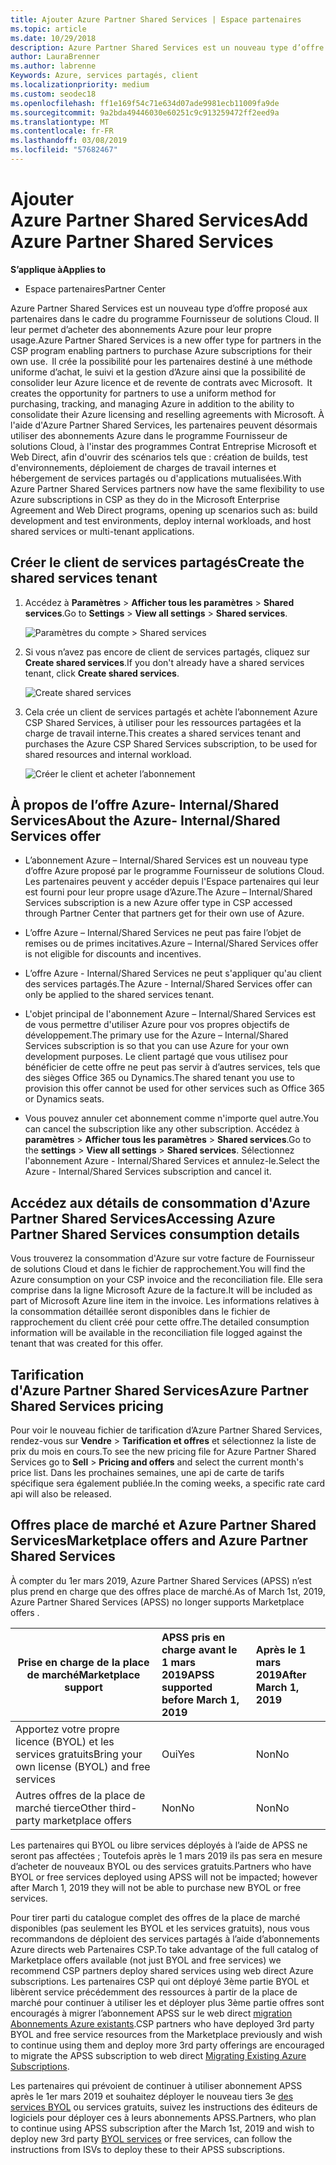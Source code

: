 ```yaml
---
title: Ajouter Azure Partner Shared Services | Espace partenaires
ms.topic: article
ms.date: 10/29/2018
description: Azure Partner Shared Services est un nouveau type d’offre proposé aux partenaires dans le cadre du programme Fournisseur de solutions Cloud. Il leur permet d’acheter des abonnements Azure pour leur propre usage.
author: LauraBrenner
ms.author: labrenne
Keywords: Azure, services partagés, client
ms.localizationpriority: medium
ms.custom: seodec18
ms.openlocfilehash: ff1e169f54c71e634d07ade9981ecb11009fa9de
ms.sourcegitcommit: 9a2bda49446030e60251c9c913259472ff2eed9a
ms.translationtype: MT
ms.contentlocale: fr-FR
ms.lasthandoff: 03/08/2019
ms.locfileid: "57682467"
---
```

# <a name="add-azure-partner-shared-services"></a><span data-ttu-id="17fd9-104">Ajouter Azure Partner Shared Services</span><span class="sxs-lookup"><span data-stu-id="17fd9-104">Add Azure Partner Shared Services</span></span>

<span data-ttu-id="17fd9-105">**S’applique à**</span><span class="sxs-lookup"><span data-stu-id="17fd9-105">**Applies to**</span></span>

-  <span data-ttu-id="17fd9-106">Espace partenaires</span><span class="sxs-lookup"><span data-stu-id="17fd9-106">Partner Center</span></span>

<span data-ttu-id="17fd9-107">Azure Partner Shared Services est un nouveau type d’offre proposé aux partenaires dans le cadre du programme Fournisseur de solutions Cloud. Il leur permet d’acheter des abonnements Azure pour leur propre usage.</span><span class="sxs-lookup"><span data-stu-id="17fd9-107">Azure Partner Shared Services is a new offer type for partners in the CSP program enabling partners to purchase Azure subscriptions for their own use.</span></span><span data-ttu-id="17fd9-108">  Il crée la possibilité pour les partenaires destiné à une méthode uniforme d’achat, le suivi et la gestion d’Azure ainsi que la possibilité de consolider leur Azure licence et de revente de contrats avec Microsoft.</span><span class="sxs-lookup"><span data-stu-id="17fd9-108">  It creates the opportunity for partners to use a uniform method for purchasing, tracking, and managing Azure in addition to the ability to consolidate their Azure licensing and reselling agreements with Microsoft.</span></span> <span data-ttu-id="17fd9-109">À l'aide d'Azure Partner Shared Services, les partenaires peuvent désormais utiliser des abonnements Azure dans le programme Fournisseur de solutions Cloud, à l'instar des programmes Contrat Entreprise Microsoft et Web Direct, afin d'ouvrir des scénarios tels que : création de builds, test d'environnements, déploiement de charges de travail internes et hébergement de services partagés ou d'applications mutualisées.</span><span class="sxs-lookup"><span data-stu-id="17fd9-109">With Azure Partner Shared Services partners now have the same flexibility to use Azure subscriptions in CSP as they do in the Microsoft Enterprise Agreement and Web Direct programs, opening up scenarios such as:  build development and test environments, deploy internal workloads, and host shared services or multi-tenant applications.</span></span>  

## <a name="create-the-shared-services-tenant"></a><span data-ttu-id="17fd9-110">Créer le client de services partagés</span><span class="sxs-lookup"><span data-stu-id="17fd9-110">Create the shared services tenant</span></span>

1. <span data-ttu-id="17fd9-111">Accédez à **Paramètres** > **Afficher tous les paramètres** > **Shared services**.</span><span class="sxs-lookup"><span data-stu-id="17fd9-111">Go to **Settings** > **View all settings** > **Shared services**.</span></span>

    ![**Paramètres du compte** > **Shared services**](images/sharedservices2.png)

2. <span data-ttu-id="17fd9-113">Si vous n’avez pas encore de client de services partagés, cliquez sur **Create shared services**.</span><span class="sxs-lookup"><span data-stu-id="17fd9-113">If you don't already have a shared services tenant, click **Create shared services**.</span></span>

    ![Create shared services](images/sharedservices3.png)

3. <span data-ttu-id="17fd9-115">Cela crée un client de services partagés et achète l’abonnement Azure CSP Shared Services, à utiliser pour les ressources partagées et la charge de travail interne.</span><span class="sxs-lookup"><span data-stu-id="17fd9-115">This creates a shared services tenant and purchases the Azure CSP Shared Services subscription, to be used for shared resources and internal workload.</span></span>

    ![Créer le client et acheter l’abonnement](images/sharedservices5.png)

## <a name="about-the-azure--internalshared-services-offer"></a><span data-ttu-id="17fd9-117">À propos de l’offre Azure- Internal/Shared Services</span><span class="sxs-lookup"><span data-stu-id="17fd9-117">About the Azure- Internal/Shared Services offer</span></span>

- <span data-ttu-id="17fd9-118">L’abonnement Azure – Internal/Shared Services est un nouveau type d’offre Azure proposé par le programme Fournisseur de solutions Cloud. Les partenaires peuvent y accéder depuis l'Espace partenaires qui leur est fourni pour leur propre usage d’Azure.</span><span class="sxs-lookup"><span data-stu-id="17fd9-118">The Azure – Internal/Shared Services subscription is a new Azure offer type in CSP accessed through Partner Center that partners get for their own use of Azure.</span></span> 

- <span data-ttu-id="17fd9-119">L’offre Azure – Internal/Shared Services ne peut pas faire l’objet de remises ou de primes incitatives.</span><span class="sxs-lookup"><span data-stu-id="17fd9-119">Azure – Internal/Shared Services offer is not eligible for discounts and incentives.</span></span>

- <span data-ttu-id="17fd9-120">L’offre Azure - Internal/Shared Services ne peut s'appliquer qu'au client des services partagés.</span><span class="sxs-lookup"><span data-stu-id="17fd9-120">The Azure - Internal/Shared Services offer can only be applied to the shared services tenant.</span></span>

- <span data-ttu-id="17fd9-121">L'objet principal de l'abonnement Azure – Internal/Shared Services est de vous permettre d'utiliser Azure pour vos propres objectifs de développement.</span><span class="sxs-lookup"><span data-stu-id="17fd9-121">The primary use for the Azure – Internal/Shared Services subscription is so that you can use Azure for your own development purposes.</span></span> <span data-ttu-id="17fd9-122">Le client partagé que vous utilisez pour bénéficier de cette offre ne peut pas servir à d’autres services, tels que des sièges Office 365 ou Dynamics.</span><span class="sxs-lookup"><span data-stu-id="17fd9-122">The shared tenant you use to provision this offer cannot be used for other services such as Office 365 or Dynamics seats.</span></span> 

- <span data-ttu-id="17fd9-123">Vous pouvez annuler cet abonnement comme n'importe quel autre.</span><span class="sxs-lookup"><span data-stu-id="17fd9-123">You can cancel the subscription like any other subscription.</span></span> <span data-ttu-id="17fd9-124">Accédez à **paramètres** > **Afficher tous les paramètres** > **Shared services**.</span><span class="sxs-lookup"><span data-stu-id="17fd9-124">Go to the **settings** > **View all settings** > **Shared services**.</span></span> <span data-ttu-id="17fd9-125">Sélectionnez l'abonnement Azure - Internal/Shared Services et annulez-le.</span><span class="sxs-lookup"><span data-stu-id="17fd9-125">Select the Azure - Internal/Shared Services subscription and cancel it.</span></span>

## <a name="accessing-azure-partner-shared-services-consumption-details"></a><span data-ttu-id="17fd9-126">Accédez aux détails de consommation d'Azure Partner Shared Services</span><span class="sxs-lookup"><span data-stu-id="17fd9-126">Accessing Azure Partner Shared Services consumption details</span></span>

<span data-ttu-id="17fd9-127">Vous trouverez la consommation d'Azure sur votre facture de Fournisseur de solutions Cloud et dans le fichier de rapprochement.</span><span class="sxs-lookup"><span data-stu-id="17fd9-127">You will find the Azure consumption on your CSP invoice and the reconciliation file.</span></span> <span data-ttu-id="17fd9-128">Elle sera comprise dans la ligne Microsoft Azure de la facture.</span><span class="sxs-lookup"><span data-stu-id="17fd9-128">It will be included as part of Microsoft Azure line item in the invoice.</span></span> <span data-ttu-id="17fd9-129">Les informations relatives à la consommation détaillée seront disponibles dans le fichier de rapprochement du client créé pour cette offre.</span><span class="sxs-lookup"><span data-stu-id="17fd9-129">The detailed consumption information will be available in the reconciliation file logged against the tenant that was created for this offer.</span></span> 

## <a name="azure-partner-shared-services-pricing"></a><span data-ttu-id="17fd9-130">Tarification d'Azure Partner Shared Services</span><span class="sxs-lookup"><span data-stu-id="17fd9-130">Azure Partner Shared Services pricing</span></span>

<span data-ttu-id="17fd9-131">Pour voir le nouveau fichier de tarification d’Azure Partner Shared Services, rendez-vous sur **Vendre** >  **Tarification et offres** et sélectionnez la liste de prix du mois en cours.</span><span class="sxs-lookup"><span data-stu-id="17fd9-131">To see the new pricing file for Azure Partner Shared Services go to **Sell** > **Pricing and offers** and select the current month's price list.</span></span> <span data-ttu-id="17fd9-132">Dans les prochaines semaines, une api de carte de tarifs spécifique sera également publiée.</span><span class="sxs-lookup"><span data-stu-id="17fd9-132">In the coming weeks, a specific rate card api will also be released.</span></span>

## <a name="marketplace-offers-and-azure-partner-shared-services"></a><span data-ttu-id="17fd9-133">Offres place de marché et Azure Partner Shared Services</span><span class="sxs-lookup"><span data-stu-id="17fd9-133">Marketplace offers and Azure Partner Shared Services</span></span>

<span data-ttu-id="17fd9-134">À compter du 1er mars 2019, Azure Partner Shared Services (APSS) n’est plus prend en charge que des offres place de marché.</span><span class="sxs-lookup"><span data-stu-id="17fd9-134">As of March 1st, 2019, Azure Partner Shared Services (APSS) no longer supports Marketplace offers .</span></span>   

|<span data-ttu-id="17fd9-135">**Prise en charge de la place de marché**</span><span class="sxs-lookup"><span data-stu-id="17fd9-135">**Marketplace support**</span></span>   |<span data-ttu-id="17fd9-136">**APSS pris en charge avant le 1 mars 2019**</span><span class="sxs-lookup"><span data-stu-id="17fd9-136">**APSS supported before March 1, 2019**</span></span>|<span data-ttu-id="17fd9-137">**Après le 1 mars 2019**</span><span class="sxs-lookup"><span data-stu-id="17fd9-137">**After March 1, 2019**</span></span>|
|---------------------------|:----------------------------|:-------------------|
|<span data-ttu-id="17fd9-138">Apportez votre propre licence (BYOL) et les services gratuits</span><span class="sxs-lookup"><span data-stu-id="17fd9-138">Bring your own license (BYOL) and free services</span></span>   | <span data-ttu-id="17fd9-139">Oui</span><span class="sxs-lookup"><span data-stu-id="17fd9-139">Yes</span></span>   | <span data-ttu-id="17fd9-140">Non</span><span class="sxs-lookup"><span data-stu-id="17fd9-140">No</span></span>|
|<span data-ttu-id="17fd9-141">Autres offres de la place de marché tierce</span><span class="sxs-lookup"><span data-stu-id="17fd9-141">Other third-party marketplace offers</span></span>   | <span data-ttu-id="17fd9-142">Non</span><span class="sxs-lookup"><span data-stu-id="17fd9-142">No</span></span>   |<span data-ttu-id="17fd9-143">Non</span><span class="sxs-lookup"><span data-stu-id="17fd9-143">No</span></span>|


<span data-ttu-id="17fd9-144">Les partenaires qui BYOL ou libre services déployés à l’aide de APSS ne seront pas affectées ; Toutefois après le 1 mars 2019 ils pas sera en mesure d’acheter de nouveaux BYOL ou des services gratuits.</span><span class="sxs-lookup"><span data-stu-id="17fd9-144">Partners who have BYOL or free services deployed using APSS will not be impacted; however after  March 1, 2019 they will not be able to purchase new BYOL or free services.</span></span> 

<span data-ttu-id="17fd9-145">Pour tirer parti du catalogue complet des offres de la place de marché disponibles (pas seulement les BYOL et les services gratuits), nous vous recommandons de déploient des services partagés à l’aide d’abonnements Azure directs web Partenaires CSP.</span><span class="sxs-lookup"><span data-stu-id="17fd9-145">To take advantage of the full catalog of Marketplace offers available (not just BYOL and free services) we recommend CSP partners deploy shared services using web direct Azure subscriptions.</span></span>  <span data-ttu-id="17fd9-146">Les partenaires CSP qui ont déployé 3ème partie BYOL et libèrent service précédemment des ressources à partir de la place de marché pour continuer à utiliser les et déployer plus 3ème partie offres sont encouragés à migrer l’abonnement APSS sur le web direct [migration Abonnements Azure existants](https://docs.microsoft.com/azure/cloud-solution-provider/migration/migration#migrating-existing-azure-subscriptions).</span><span class="sxs-lookup"><span data-stu-id="17fd9-146">CSP partners who have deployed 3rd party BYOL and free service resources from the Marketplace previously and wish to continue using them and deploy more 3rd party offerings are encouraged to migrate the APSS subscription to web direct [Migrating Existing Azure Subscriptions](https://docs.microsoft.com/azure/cloud-solution-provider/migration/migration#migrating-existing-azure-subscriptions).</span></span>

<span data-ttu-id="17fd9-147">Les partenaires qui prévoient de continuer à utiliser abonnement APSS après le 1er mars 2019 et souhaitez déployer le nouveau tiers 3e [des services BYOL](https://azuremarketplace.microsoft.com/marketplace/apps?filters=byol) ou services gratuits, suivez les instructions des éditeurs de logiciels pour déployer ces à leurs abonnements APSS.</span><span class="sxs-lookup"><span data-stu-id="17fd9-147">Partners, who plan to continue using APSS subscription after the March 1st, 2019 and wish to deploy new 3rd party [BYOL services](https://azuremarketplace.microsoft.com/marketplace/apps?filters=byol) or free services, can follow the instructions from ISVs to deploy these to their APSS subscriptions.</span></span>

